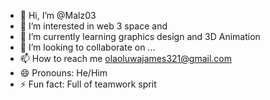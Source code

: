 - 👋 Hi, I’m @Malz03
- 👀 I’m interested in web 3 space and 
- 🌱 I’m currently learning graphics design and 3D Animation 
- 💞️ I’m looking to collaborate on ...
- 📫 How to reach me olaoluwajames321@gmail.com 
- 😄 Pronouns: He/Him
- ⚡ Fun fact: Full of teamwork sprit

<!---
Malz03/Malz03 is a ✨ special ✨ repository because its `README.md` (this file) appears on your GitHub profile.
You can click the Preview link to take a look at your changes.
--->
